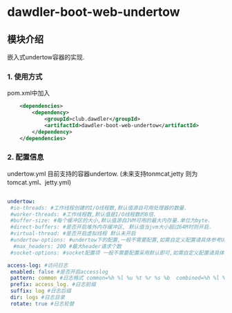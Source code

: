 # dawdler-boot-web-undertow

## 模块介绍

嵌入式undertow容器的实现.

### 1. 使用方式

pom.xml中加入

```xml
	<dependencies>
		<dependency>
			<groupId>club.dawdler</groupId>
			<artifactId>dawdler-boot-web-undertow</artifactId>
		</dependency>
	</dependencies>
```

### 2. 配置信息

undertow.yml 目前支持的容器undertow. (未来支持tonmcat,jetty 则为tomcat.yml、jetty.yml)

```yaml

undertow:
 #io-threads: #工作线程创建的I/O线程数,默认值源自可用处理器的数量.
 #worker-threads: #工作线程数,默认值是I/O线程数的8倍.
 #buffer-size: #每个缓冲区的大小,默认值源自JVM可用的最大内存量.单位为byte.
 #direct-buffers: #是否开启堆外内存缓冲区, 默认值当jvm大小超过64M时则开启.
 #virtual-thread: #是否开启虚拟线程 默认未开启
 #undertow-options: #undertow下的配置,一般不需要配置,如需自定义配置请具体参考UndertowOptions.java
  #max_headers: 200 #最大header请求个数 
 #socket-options: #socket配置项 一般不需要配置采用默认即可,如需自定义配置请具体参考org.xnio.Options.java

access-log: #访问日志
 enabled: false #是否开启accesslog
 pattern: common #日志格式 common=%h %l %u %t %r %s %b  combined=%h %l %u %t \"%r\" %s %b %{i,Referer} %{i,User-Agent}  commonobf=%o %l %u %t %r %s %b  combinedobf=%o %l %u %t %r %s %b %{i,Referer} %{i,User-Agent}
 prefix: access_log. #日志前缀
 suffix: log #日志后缀
 dir: logs #日志目录
 rotate: true #日志轮替

 ```